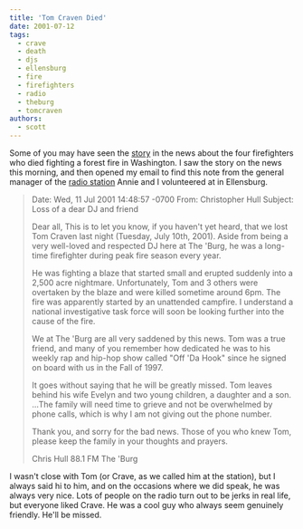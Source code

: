```yaml
---
title: 'Tom Craven Died'
date: 2001-07-12
tags:
  - crave
  - death
  - djs
  - ellensburg
  - fire
  - firefighters
  - radio
  - theburg
  - tomcraven
authors:
  - scott
---
```


Some of you may have seen the [story](http://news.excite.com/news/ap/010711/18/news-wildfire-deaths) in the news about the four firefighters who died fighting a forest fire in Washington. I saw the story on the news this morning, and then opened my email to find this note from the general manager of the [radio station](http://www.881theburg.com/) Annie and I volunteered at in Ellensburg.

> Date: Wed, 11 Jul 2001 14:48:57 -0700 From: Christopher Hull Subject: Loss of a dear DJ and friend
>
> Dear all, This is to let you know, if you haven't yet heard, that we lost Tom Craven last night (Tuesday, July 10th, 2001). Aside from being a very well-loved and respected DJ here at The 'Burg, he was a long-time firefighter during peak fire season every year.
>
> He was fighting a blaze that started small and erupted suddenly into a 2,500 acre nightmare. Unfortunately, Tom and 3 others were overtaken by the blaze and were killed sometime around 6pm. The fire was apparently started by an unattended campfire. I understand a national investigative task force will soon be looking further into the cause of the fire.
>
> We at The 'Burg are all very saddened by this news. Tom was a true friend, and many of you remember how dedicated he was to his weekly rap and hip-hop show called "Off 'Da Hook" since he signed on board with us in the Fall of 1997.
>
> It goes without saying that he will be greatly missed. Tom leaves behind his wife Evelyn and two young children, a daughter and a son. ...The family will need time to grieve and not be overwhelmed by phone calls, which is why I am not giving out the phone number.
>
> Thank you, and sorry for the bad news. Those of you who knew Tom, please keep the family in your thoughts and prayers.
>
> Chris Hull 88.1 FM The 'Burg

I wasn't close with Tom (or Crave, as we called him at the station), but I always said hi to him, and on the occasions where we did speak, he was always very nice. Lots of people on the radio turn out to be jerks in real life, but everyone liked Crave. He was a cool guy who always seem genuinely friendly. He'll be missed.
